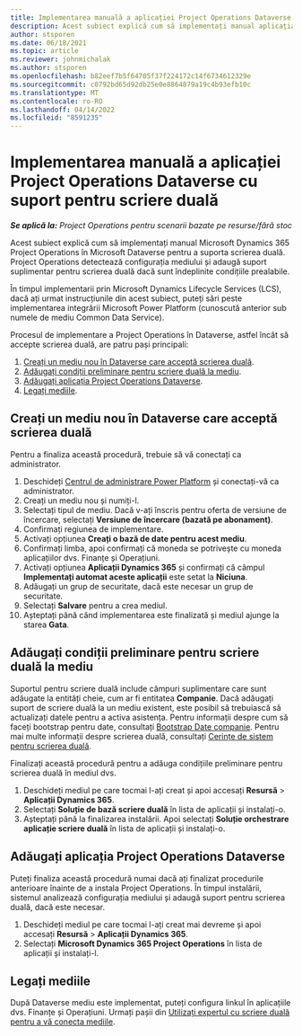 ```yaml
---
title: Implementarea manuală a aplicației Project Operations Dataverse cu suport pentru scriere duală
description: Acest subiect explică cum să implementați manual aplicația Project Operations Dataverse pentru a suporta scrierea duală.
author: stsporen
ms.date: 06/18/2021
ms.topic: article
ms.reviewer: johnmichalak
ms.author: stsporen
ms.openlocfilehash: b82eef7b5f64705f37f224172c14f6734612329e
ms.sourcegitcommit: c0792bd65d92db25e0e8864879a19c4b93efb10c
ms.translationtype: MT
ms.contentlocale: ro-RO
ms.lasthandoff: 04/14/2022
ms.locfileid: "8591235"
---
```

# <a name="manually-deploy-the-project-operations-dataverse-app-with-dual-write-support"></a>Implementarea manuală a aplicației Project Operations Dataverse cu suport pentru scriere duală

_**Se aplică la:** Project Operations pentru scenarii bazate pe resurse/fără stoc_

Acest subiect explică cum să implementați manual Microsoft Dynamics 365 Project Operations în Microsoft Dataverse pentru a suporta scrierea duală. Project Operations detectează configurația mediului și adaugă suport suplimentar pentru scrierea duală dacă sunt îndeplinite condițiile prealabile.

În timpul implementarii prin Microsoft Dynamics Lifecycle Services (LCS), dacă ați urmat instrucțiunile din acest subiect, puteți sări peste implementarea integrării Microsoft Power Platform (cunoscută anterior sub numele de mediu Common Data Service).

Procesul de implementare a Project Operations în Dataverse, astfel încât să accepte scrierea duală, are patru pași principali:

1. [Creați un mediu nou în Dataverse care acceptă scrierea duală](#create).
2. [Adăugați condiții preliminare pentru scriere duală la mediu](#prerequisites).
3. [Adăugați aplicația Project Operations Dataverse](#dataverse).
4. [Legați mediile](#link).

## <a name="create-a-new-environment-in-dataverse-that-supports-dual-write"></a><a name="create"></a>Creați un mediu nou în Dataverse care acceptă scrierea duală

Pentru a finaliza această procedură, trebuie să vă conectați ca administrator.

1. Deschideți [Centrul de administrare Power Platform](https://admin.powerplatform.com) și conectați-vă ca administrator.
2. Creați un mediu nou și numiți-l.
3. Selectați tipul de mediu. Dacă v-ați înscris pentru oferta de versiune de încercare, selectați **Versiune de încercare (bazată pe abonament)**.
4. Confirmați regiunea de implementare.
5. Activați opțiunea **Creați o bază de date pentru acest mediu**. 
6. Confirmați limba, apoi confirmați că moneda se potrivește cu moneda aplicațiilor dvs. Finanțe și Operațiuni.
7. Activați opțiunea **Aplicații Dynamics 365** și confirmați că câmpul **Implementați automat aceste aplicații** este setat la **Niciuna**.
8. Adăugați un grup de securitate, dacă este necesar un grup de securitate.
9. Selectați **Salvare** pentru a crea mediul.
10. Așteptați până când implementarea este finalizată și mediul ajunge la starea **Gata**.

## <a name="add-dual-write-prerequisites-to-the-environment"></a><a name="prerequisites"></a>Adăugați condiții preliminare pentru scriere duală la mediu

Suportul pentru scriere duală include câmpuri suplimentare care sunt adăugate la entități cheie, cum ar fi entitatea **Companie**. Dacă adăugați suport de scriere duală la un mediu existent, este posibil să trebuiască să actualizați datele pentru a activa asistența. Pentru informații despre cum să faceți bootstrap pentru date, consultați [Bootstrap Date companie](/dynamics365/fin-ops-core/dev-itpro/data-entities/dual-write/bootstrap-company-data). Pentru mai multe informații despre scrierea duală, consultați [Cerințe de sistem pentru scrierea duală](/dynamics365/fin-ops-core/dev-itpro/data-entities/dual-write/dual-write-system-req).

Finalizați această procedură pentru a adăuga condițiile preliminare pentru scrierea duală în mediul dvs.

1. Deschideți mediul pe care tocmai l-ați creat și apoi accesați **Resursă** \> **Aplicații Dynamics 365**.
2. Selectați **Soluție de bază scriere duală** în lista de aplicații și instalați-o.
3. Așteptați până la finalizarea instalării. Apoi selectați **Soluție orchestrare aplicație scriere duală** în lista de aplicații și instalați-o.

## <a name="add-the-project-operations-dataverse-app"></a><a name="dataverse"></a>Adăugați aplicația Project Operations Dataverse

Puteți finaliza această procedură numai dacă ați finalizat procedurile anterioare înainte de a instala Project Operations. În timpul instalării, sistemul analizează configurația mediului și adaugă suport pentru scrierea duală, dacă este necesar.

1. Deschideți mediul pe care tocmai l-ați creat mai devreme și apoi accesați **Resursă** \> **Aplicații Dynamics 365**.
2. Selectați **Microsoft Dynamics 365 Project Operations** în lista de aplicații și instalați-l.

## <a name="link-your-environments"></a><a name="link"></a>Legați mediile

După Dataverse mediu este implementat, puteți configura linkul în aplicațiile dvs. Finanțe și Operațiuni. Urmați pașii din [Utilizați expertul cu scriere duală pentru a vă conecta mediile](/dynamics365/fin-ops-core/dev-itpro/data-entities/dual-write/link-your-environment).
